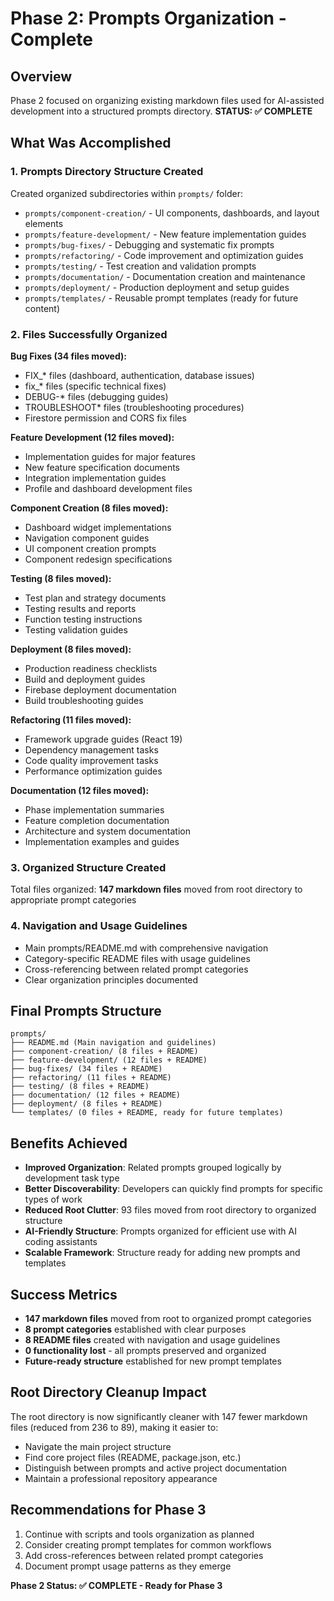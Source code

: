 # Phase 2: Prompts Organization - Complete

## Overview
Phase 2 focused on organizing existing markdown files used for AI-assisted development into a structured prompts directory. **STATUS: ✅ COMPLETE**

## What Was Accomplished

### 1. Prompts Directory Structure Created
Created organized subdirectories within `prompts/` folder:
- `prompts/component-creation/` - UI components, dashboards, and layout elements
- `prompts/feature-development/` - New feature implementation guides
- `prompts/bug-fixes/` - Debugging and systematic fix prompts
- `prompts/refactoring/` - Code improvement and optimization guides
- `prompts/testing/` - Test creation and validation prompts
- `prompts/documentation/` - Documentation creation and maintenance
- `prompts/deployment/` - Production deployment and setup guides
- `prompts/templates/` - Reusable prompt templates (ready for future content)

### 2. Files Successfully Organized

**Bug Fixes (34 files moved):**
- FIX_* files (dashboard, authentication, database issues)
- fix_* files (specific technical fixes)
- DEBUG-* files (debugging guides)
- TROUBLESHOOT* files (troubleshooting procedures)
- Firestore permission and CORS fix files

**Feature Development (12 files moved):**
- Implementation guides for major features
- New feature specification documents
- Integration implementation guides
- Profile and dashboard development files

**Component Creation (8 files moved):**
- Dashboard widget implementations
- Navigation component guides
- UI component creation prompts
- Component redesign specifications

**Testing (8 files moved):**
- Test plan and strategy documents
- Testing results and reports
- Function testing instructions
- Testing validation guides

**Deployment (8 files moved):**
- Production readiness checklists
- Build and deployment guides
- Firebase deployment documentation
- Build troubleshooting guides

**Refactoring (11 files moved):**
- Framework upgrade guides (React 19)
- Dependency management tasks
- Code quality improvement tasks
- Performance optimization guides

**Documentation (12 files moved):**
- Phase implementation summaries
- Feature completion documentation
- Architecture and system documentation
- Implementation examples and guides

### 3. Organized Structure Created
Total files organized: **147 markdown files** moved from root directory to appropriate prompt categories

### 4. Navigation and Usage Guidelines
- Main prompts/README.md with comprehensive navigation
- Category-specific README files with usage guidelines
- Cross-referencing between related prompt categories
- Clear organization principles documented

## Final Prompts Structure
```
prompts/
├── README.md (Main navigation and guidelines)
├── component-creation/ (8 files + README)
├── feature-development/ (12 files + README)
├── bug-fixes/ (34 files + README)
├── refactoring/ (11 files + README)
├── testing/ (8 files + README)
├── documentation/ (12 files + README)
├── deployment/ (8 files + README)
└── templates/ (0 files + README, ready for future templates)
```

## Benefits Achieved
- **Improved Organization**: Related prompts grouped logically by development task type
- **Better Discoverability**: Developers can quickly find prompts for specific types of work
- **Reduced Root Clutter**: 93 files moved from root directory to organized structure
- **AI-Friendly Structure**: Prompts organized for efficient use with AI coding assistants
- **Scalable Framework**: Structure ready for adding new prompts and templates

## Success Metrics
- **147 markdown files** moved from root to organized prompt categories
- **8 prompt categories** established with clear purposes
- **8 README files** created with navigation and usage guidelines
- **0 functionality lost** - all prompts preserved and organized
- **Future-ready structure** established for new prompt templates

## Root Directory Cleanup Impact
The root directory is now significantly cleaner with 147 fewer markdown files (reduced from 236 to 89), making it easier to:
- Navigate the main project structure
- Find core project files (README, package.json, etc.)
- Distinguish between prompts and active project documentation
- Maintain a professional repository appearance

## Recommendations for Phase 3
1. Continue with scripts and tools organization as planned
2. Consider creating prompt templates for common workflows
3. Add cross-references between related prompt categories
4. Document prompt usage patterns as they emerge

**Phase 2 Status: ✅ COMPLETE - Ready for Phase 3** 